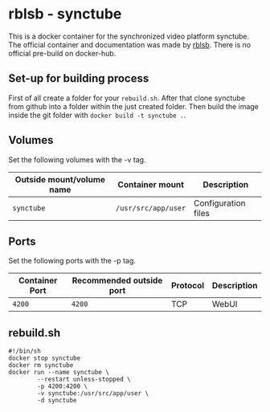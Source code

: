 # rblsb - synctube

This is a docker container for the synchronized video platform synctube.
The official container and documentation was made by [rblsb](https://github.com/rblsb/synctube).
There is no official pre-build on docker-hub.

## Set-up for building process

First of all create a folder for your `rebuild.sh`.
After that clone synctube from github into a folder within the just created folder.
Then build the image inside the git folder with `docker build -t synctube .`.

## Volumes

Set the following volumes with the -v tag.

| Outside mount/volume name | Container mount     | Description         |
| ------------------------- | ------------------- | ------------------- |
| `synctube`                | `/usr/src/app/user` | Configuration files |

## Ports

Set the following ports with the -p tag.

| Container Port | Recommended outside port | Protocol | Description |
| -------------- | ------------------------ | -------- | ----------- |
| `4200`         | `4200`                   | TCP      | WebUI       |

## rebuild.sh

```shell
#!/bin/sh
docker stop synctube
docker rm synctube
docker run --name synctube \
        --restart unless-stopped \
        -p 4200:4200 \
        -v synctube:/usr/src/app/user \
        -d synctube
```
